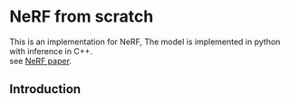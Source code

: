 # NeRF from scratch

This is an implementation for NeRF, The model is implemented in python with inference in C++.  
see [NeRF paper](https://arxiv.org/abs/2003.08934).

## Introduction
